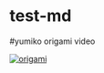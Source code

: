 # test-md

#yumiko origami video

[![origami](https://res.cloudinary.com/marcomontalbano/image/upload/v1676733422/video_to_markdown/images/youtube--CF_uAik749Q-c05b58ac6eb4c4700831b2b3070cd403.jpg)](https://www.youtube.com/watch?v=CF_uAik749Q "origami")


<base target="_blank">

